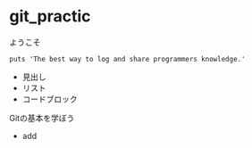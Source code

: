 # git_practic
<p>ようこそ</p>

~~~
puts 'The best way to log and share programmers knowledge.'
~~~
* 見出し
* リスト
* コードブロック
<p>Gitの基本を学ぼう</p>


<ul>

<li>add</li>
</ul>
